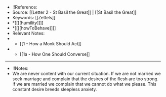 - !!Reference: 
- Source: [[Letter 2 - St Basil the Great]] | [[St Basil the Great]]
- Keywords: [[Zettels]] 
- *[[[[humility]]]] 
- *[[[[howToBehave]]]]
- Relevant Notes: 
- * [[1 - How a Monk Should Act]]
- * [[1a - How One Should Converse]]
- --
- !!Notes:
- We are never content with our current situation. If we are not married we seek marriage and complain that the desires of the flesh are too strong. If we are married we complain that we cannot do what we please. This constant desire breeds sleepless anxiety.
